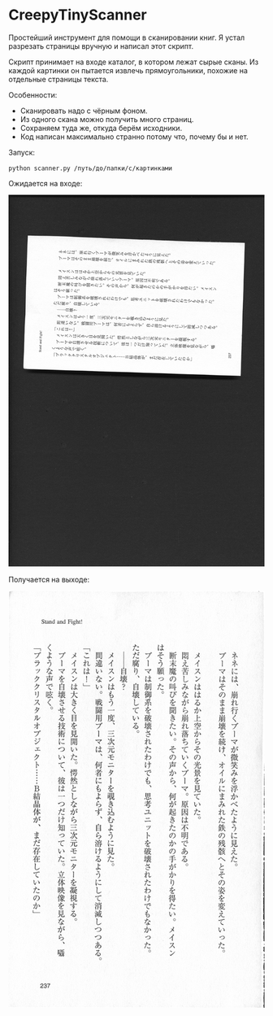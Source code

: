 # CreepyTinyScanner

Простейший инструмент для помощи в сканировании книг. Я устал разрезать
страницы вручную и написал этот скрипт.

Скрипт принимает на входе каталог, в котором лежат сырые сканы. Из каждой
картинки он пытается извлечь прямоугольники, похожие на отдельные страницы
текста.

Особенности:

* Сканировать надо с чёрным фоном.
* Из одного скана можно получить много страниц.
* Сохраняем туда же, откуда берём исходники.
* Код написан максимально странно потому что, почему бы и нет.

Запуск:

```shell
python scanner.py /путь/до/папки/с/картинками
```

Ожидается на входе:

![before](before.png "Ожидается на входе")

Получается на выходе:

![after](after.png "Получается на выходе")

